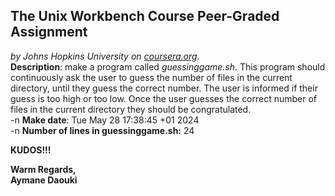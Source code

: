 ## The Unix Workbench Course Peer-Graded Assignment
*by Johns Hopkins University on [coursera.org](https://www.coursera.org/).*
\
**Description**: make a program called *guessinggame.sh*. This program should continuously ask the user to guess the number of files in the current directory, until they guess the correct number. The user is informed if their guess is too high or too low. Once the user guesses the correct number of files in the current directory they should be congratulated.
\
-n **Make date**: 
Tue May 28 17:38:45 +01 2024
\
-n **Number of lines in guessinggame.sh:** 
24

**KUDOS!!!**

**Warm Regards,**
\
**Aymane Daouki**
